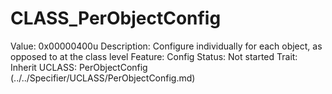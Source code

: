# CLASS_PerObjectConfig

Value: 0x00000400u
Description: Configure individually for each object, as opposed to at the class level
Feature: Config
Status: Not started
Trait: Inherit
UCLASS: PerObjectConfig (../../Specifier/UCLASS/PerObjectConfig.md)